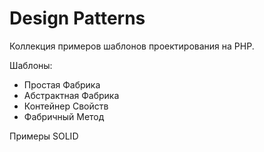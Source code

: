 # Design Patterns

Коллекция примеров шаблонов проектирования на PHP.

Шаблоны:  
- Простая Фабрика
- Абстрактная Фабрика
- Контейнер Свойств
- Фабричный Метод

Примеры SOLID
